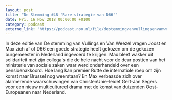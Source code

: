 ```yaml
---
layout: post
title: "De Stemming #48 'Rare strategie van D66'"
date: Fri, 16 Nov 2018 00:00:00 +0100
category: podcast
externe_link: "https://podcast.npo.nl/file/destemmingvanvullingsenvanweezel/2943/nporadio1_destemmingvanvullingsenvanweezel_20181116_de-stemming-48-rare-strategie-van-d66.mp3"
---
```


In deze editie van De stemming van Vullings en Van Weezel vragen Joost en Max zich af of D66 een goede strategie heeft gekozen om de gekozen burgemeester in Nederland ingevoerd te krijgen. Max bleef wakker uit solidariteit met zijn collega's die de hele nacht voor de deur postten van het ministerie van sociale zaken waar werd onderhandeld over een pensioenakkoord. Hoe lang kan premier Rutte de internatiole roep om zijn komst naar Brussel nog weerstaan? En Max verbaasde zich over alarmerende waarschuwingen van ChristenUnie-leidet Gert-Jan Segers voor een nieuw multicultureel drama met de komst van duizenden Oost-Europeanen naar Nederland.
